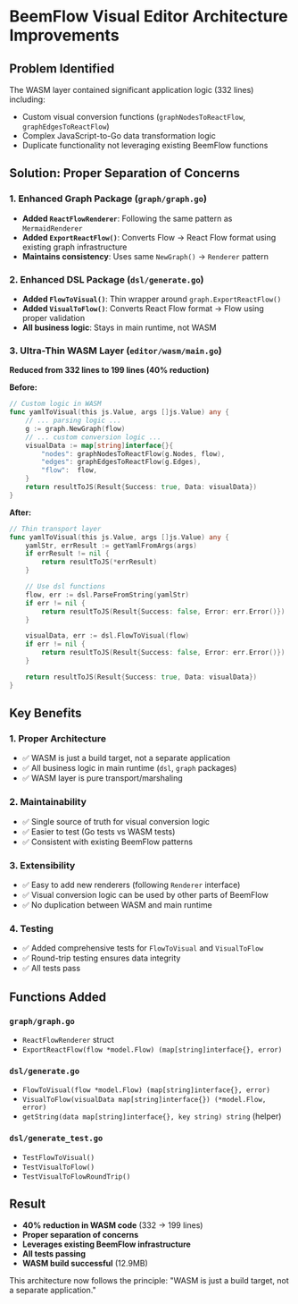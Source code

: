 # BeemFlow Visual Editor Architecture Improvements

## Problem Identified
The WASM layer contained significant application logic (332 lines) including:
- Custom visual conversion functions (`graphNodesToReactFlow`, `graphEdgesToReactFlow`)
- Complex JavaScript-to-Go data transformation logic
- Duplicate functionality not leveraging existing BeemFlow functions

## Solution: Proper Separation of Concerns

### 1. Enhanced Graph Package (`graph/graph.go`)
- **Added `ReactFlowRenderer`**: Following the same pattern as `MermaidRenderer`
- **Added `ExportReactFlow()`**: Converts Flow → React Flow format using existing graph infrastructure
- **Maintains consistency**: Uses same `NewGraph()` → `Renderer` pattern

### 2. Enhanced DSL Package (`dsl/generate.go`)
- **Added `FlowToVisual()`**: Thin wrapper around `graph.ExportReactFlow()`
- **Added `VisualToFlow()`**: Converts React Flow format → Flow using proper validation
- **All business logic**: Stays in main runtime, not WASM

### 3. Ultra-Thin WASM Layer (`editor/wasm/main.go`)
**Reduced from 332 lines to 199 lines (40% reduction)**

**Before:**
```go
// Custom logic in WASM
func yamlToVisual(this js.Value, args []js.Value) any {
    // ... parsing logic ...
    g := graph.NewGraph(flow)
    // ... custom conversion logic ...
    visualData := map[string]interface{}{
        "nodes": graphNodesToReactFlow(g.Nodes, flow),
        "edges": graphEdgesToReactFlow(g.Edges),
        "flow":  flow,
    }
    return resultToJS(Result{Success: true, Data: visualData})
}
```

**After:**
```go
// Thin transport layer
func yamlToVisual(this js.Value, args []js.Value) any {
    yamlStr, errResult := getYamlFromArgs(args)
    if errResult != nil {
        return resultToJS(*errResult)
    }

    // Use dsl functions
    flow, err := dsl.ParseFromString(yamlStr)
    if err != nil {
        return resultToJS(Result{Success: false, Error: err.Error()})
    }

    visualData, err := dsl.FlowToVisual(flow)
    if err != nil {
        return resultToJS(Result{Success: false, Error: err.Error()})
    }

    return resultToJS(Result{Success: true, Data: visualData})
}
```

## Key Benefits

### 1. **Proper Architecture**
- ✅ WASM is just a build target, not a separate application
- ✅ All business logic in main runtime (`dsl`, `graph` packages)
- ✅ WASM layer is pure transport/marshaling

### 2. **Maintainability**
- ✅ Single source of truth for visual conversion logic
- ✅ Easier to test (Go tests vs WASM tests)
- ✅ Consistent with existing BeemFlow patterns

### 3. **Extensibility**
- ✅ Easy to add new renderers (following `Renderer` interface)
- ✅ Visual conversion logic can be used by other parts of BeemFlow
- ✅ No duplication between WASM and main runtime

### 4. **Testing**
- ✅ Added comprehensive tests for `FlowToVisual` and `VisualToFlow`
- ✅ Round-trip testing ensures data integrity
- ✅ All tests pass

## Functions Added

### `graph/graph.go`
- `ReactFlowRenderer` struct
- `ExportReactFlow(flow *model.Flow) (map[string]interface{}, error)`

### `dsl/generate.go`
- `FlowToVisual(flow *model.Flow) (map[string]interface{}, error)`
- `VisualToFlow(visualData map[string]interface{}) (*model.Flow, error)`
- `getString(data map[string]interface{}, key string) string` (helper)

### `dsl/generate_test.go`
- `TestFlowToVisual()`
- `TestVisualToFlow()`
- `TestVisualToFlowRoundTrip()`

## Result
- **40% reduction in WASM code** (332 → 199 lines)
- **Proper separation of concerns**
- **Leverages existing BeemFlow infrastructure**
- **All tests passing**
- **WASM build successful** (12.9MB)

This architecture now follows the principle: "WASM is just a build target, not a separate application."